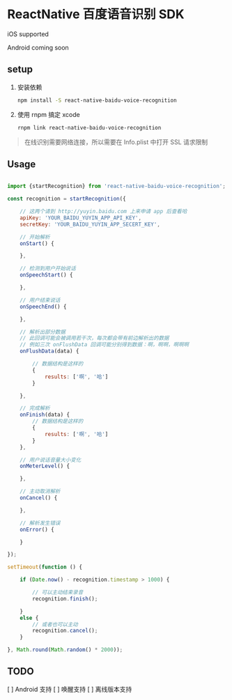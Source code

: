 # ReactNative 百度语音识别 SDK

iOS supported

Android coming soon

## setup

1. 安装依赖

    ```sh
    npm install -S react-native-baidu-voice-recognition
    ```

2. 使用 rnpm 搞定 xcode

    ```sh
    rnpm link react-native-baidu-voice-recognition
    ```


> 在线识别需要网络连接，所以需要在 Info.plist 中打开 SSL 请求限制

## Usage

```js

import {startRecognition} from 'react-native-baidu-voice-recognition';

const recognition = startRecognition({

    // 这两个请到 http://yuyin.baidu.com 上来申请 app 后查看哈
    apiKey: 'YOUR_BAIDU_YUYIN_APP_API_KEY',
    secretKey: 'YOUR_BAIDU_YUYIN_APP_SECERT_KEY',

    // 开始解析
    onStart() {

    },

    // 检测到用户开始说话
    onSpeechStart() {

    },

    // 用户结束说话
    onSpeechEnd() {

    },

    // 解析出部分数据
    // 此回调可能会被调用若干次，每次都会带有前边解析出的数据
    // 例如三次 onFlushData 回调可能分别得到数据：啊，啊啊，啊啊啊
    onFlushData(data) {

        // 数据结构是这样的
        {
            results: ['啊', '哈']
        }

    },

    // 完成解析
    onFinish(data) {
        // 数据结构是这样的
        {
            results: ['啊', '哈']
        }
    },

    // 用户说话音量大小变化
    onMeterLevel() {

    },

    // 主动取消解析
    onCancel() {

    },

    // 解析发生错误
    onError() {

    }

});

setTimeout(function () {

    if (Date.now() - recognition.timestamp > 1000) {

        // 可以主动结束录音
        recognition.finish();

    }
    else {
        // 或者也可以主动
        recognition.cancel();    
    }

}, Math.round(Math.random() * 2000));

```

## TODO

[ ] Android 支持
[ ] 唤醒支持
[ ] 离线版本支持
